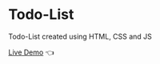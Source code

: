 # Todo-List

Todo-List created using HTML, CSS and JS  

[Live Demo](https://tylermommsen.github.io/Todo-List/) 👈
